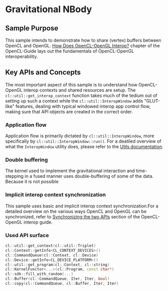 # Gravitational NBody

## Sample Purpose

This sample intends to demonstrate how to share (vertex) buffers between OpenCL and OpenGL. [How Does OpenCL-OpenGL Interop?](https://github.com/KhronosGroup/OpenCL-Guide/blob/main/chapters/how_does_opencl-opencl_interop.md) chapter of the OpenCL-Guide lays out the fundamentals of OpenCL-OpenGL interoperability.

## Key APIs and Concepts

The most important aspect of this sample is to understand how OpenCL-OpenGL interop contexts and shared resources are setup. The `cl::util::get_interop_context` function takes much of the tedium out of setting up such a context while the `cl::util::InteropWindow` adds "GLUT-like" features, dealing with typical windowed interop app control flow, making sure that API objects are created in the correct order.

### Application flow

Application flow is primarily dictated by `cl::util::InteropWindow`, more specifically by `cl::util::InteropWindow::run()`. For a deatiled overview of what the `InteropWindow` utility does, please refer to the [Utils documentation](../../../../lib/Utils.md).

### Double buffering

The kernel used to implement the gravitational interaction and time-stepping in a fused manner uses double-buffering of some of the data. Because it is not possible 

### Implicit interop context synchronization

This sample uses basic and implicit interop context synchronization.For a detailed overview on the various ways OpenCL and OpenGL can be synchronized, refer to [Synchronizing the two APIs](https://github.com/KhronosGroup/OpenCL-Guide/blob/main/chapters/how_does_opencl-opencl_interop.md#Synchronizing-the-two-APIs) section of the OpenCL-OpenGL interop guide.

### Used API surface

```c++
cl::util::get_context(cl::util::Triplet)
cl::Context::getInfo<CL_CONTEXT_DEVICES>()
cl::CommandQueue(cl::Context, cl::Device)
cl::Device::getInfo<CL_DEVICE_PLATFORM>()
cl::util::get_program(cl::Context, cl::string)
cl::KernelFunctor<...>(cl::Program, const char*)
cl::sdk::fill_with_random(...)
cl::Buffer(cl::CommandQueue, Iter, Iter, bool)
cl::copy(cl::CommandQueue, cl::Buffer, Iter, Iter)
```
